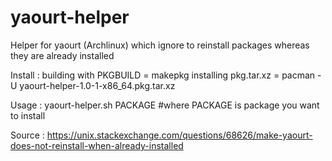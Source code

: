 # yaourt-helper
Helper for yaourt (Archlinux) which ignore to reinstall packages whereas they are already installed

Install :
building with PKGBUILD = makepkg
installing pkg.tar.xz = pacman -U yaourt-helper-1.0-1-x86_64.pkg.tar.xz

Usage : 
yaourt-helper.sh PACKAGE #where PACKAGE is package you want to install


Source : https://unix.stackexchange.com/questions/68626/make-yaourt-does-not-reinstall-when-already-installed
